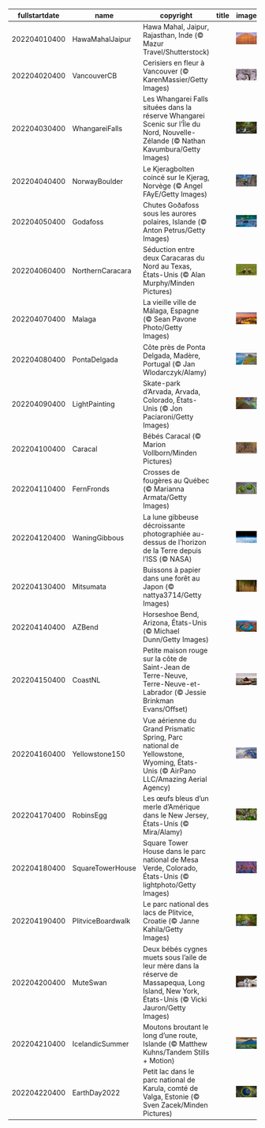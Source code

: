 |fullstartdate|name|copyright|title|image|
|--|--|--|--|--|
202204010400|HawaMahalJaipur|Hawa Mahal, Jaipur, Rajasthan, Inde (© Mazur Travel/Shutterstock)||![](/fr-CA/2022/04/202204010400HawaMahalJaipur.jpg)|
202204020400|VancouverCB|Cerisiers en fleur à Vancouver (© KarenMassier/Getty Images)||![](/fr-CA/2022/04/202204020400VancouverCB.jpg)|
202204030400|WhangareiFalls|Les Whangarei Falls situées dans la réserve Whangarei Scenic sur l’Île du Nord, Nouvelle-Zélande (© Nathan Kavumbura/Getty Images)||![](/fr-CA/2022/04/202204030400WhangareiFalls.jpg)|
202204040400|NorwayBoulder|Le Kjeragbolten coincé sur le Kjerag, Norvège (© Angel FAyE/Getty Images)||![](/fr-CA/2022/04/202204040400NorwayBoulder.jpg)|
202204050400|Godafoss|Chutes Goðafoss sous les aurores polaires, Islande (© Anton Petrus/Getty Images)||![](/fr-CA/2022/04/202204050400Godafoss.jpg)|
202204060400|NorthernCaracara|Séduction entre deux Caracaras du Nord au Texas, États-Unis (© Alan Murphy/Minden Pictures)||![](/fr-CA/2022/04/202204060400NorthernCaracara.jpg)|
202204070400|Malaga|La vieille ville de Málaga, Espagne (© Sean Pavone Photo/Getty Images)||![](/fr-CA/2022/04/202204070400Malaga.jpg)|
202204080400|PontaDelgada|Côte près de Ponta Delgada, Madère, Portugal (© Jan Wlodarczyk/Alamy)||![](/fr-CA/2022/04/202204080400PontaDelgada.jpg)|
202204090400|LightPainting|Skate-park d’Arvada, Arvada, Colorado, États-Unis (© Jon Paciaroni/Getty Images)||![](/fr-CA/2022/04/202204090400LightPainting.jpg)|
202204100400|Caracal|Bébés Caracal (© Marion Vollborn/Minden Pictures)||![](/fr-CA/2022/04/202204100400Caracal.jpg)|
202204110400|FernFronds|Crosses de fougères au Québec (© Marianna Armata/Getty Images)||![](/fr-CA/2022/04/202204110400FernFronds.jpg)|
202204120400|WaningGibbous|La lune gibbeuse décroissante photographiée au-dessus de l’horizon de la Terre depuis l’ISS (© NASA)||![](/fr-CA/2022/04/202204120400WaningGibbous.jpg)|
202204130400|Mitsumata|Buissons à papier dans une forêt au Japon (© nattya3714/Getty Images)||![](/fr-CA/2022/04/202204130400Mitsumata.jpg)|
202204140400|AZBend|Horseshoe Bend, Arizona, États-Unis (© Michael Dunn/Getty Images)||![](/fr-CA/2022/04/202204140400AZBend.jpg)|
202204150400|CoastNL|Petite maison rouge sur la côte de Saint-Jean de Terre-Neuve, Terre-Neuve-et-Labrador (© Jessie Brinkman Evans/Offset)||![](/fr-CA/2022/04/202204150400CoastNL.jpg)|
202204160400|Yellowstone150|Vue aérienne du Grand Prismatic Spring, Parc national de Yellowstone, Wyoming, États-Unis (© AirPano LLC/Amazing Aerial Agency)||![](/fr-CA/2022/04/202204160400Yellowstone150.jpg)|
202204170400|RobinsEgg|Les œufs bleus d’un merle d’Amérique dans le New Jersey, États-Unis (© Mira/Alamy)||![](/fr-CA/2022/04/202204170400RobinsEgg.jpg)|
202204180400|SquareTowerHouse|Square Tower House dans le parc national de Mesa Verde, Colorado, États-Unis (© lightphoto/Getty Images)||![](/fr-CA/2022/04/202204180400SquareTowerHouse.jpg)|
202204190400|PlitviceBoardwalk|Le parc national des lacs de Plitvice, Croatie (© Janne Kahila/Getty Images)||![](/fr-CA/2022/04/202204190400PlitviceBoardwalk.jpg)|
202204200400|MuteSwan|Deux bébés cygnes muets sous l’aile de leur mère dans la réserve de Massapequa, Long Island, New York, États-Unis (© Vicki Jauron/Getty Images)||![](/fr-CA/2022/04/202204200400MuteSwan.jpg)|
202204210400|IcelandicSummer|Moutons broutant le long d’une route, Islande (© Matthew Kuhns/Tandem Stills + Motion)||![](/fr-CA/2022/04/202204210400IcelandicSummer.jpg)|
202204220400|EarthDay2022|Petit lac dans le parc national de Karula, comté de Valga, Estonie (© Sven Zacek/Minden Pictures)||![](/fr-CA/2022/04/202204220400EarthDay2022.jpg)|
